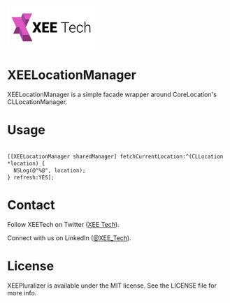 ![Alt text](/images/xee_01.png)

XEELocationManager
==================
XEELocationManager is a simple facade wrapper around CoreLocation's CLLocationManager.


Usage
==================

```objc

[[XEELocationManager sharedManager] fetchCurrentLocation:^(CLLocation *location) {
  NSLog(@"%@", location);
} refresh:YES];

```


Contact
================

Follow XEETech on Twitter (<a href="https://twitter.com/XEE_Tech">XEE Tech</a>).

Connect with us on LinkedIn (<a href="http://www.linkedin.com/company/xee-tech">@XEE_Tech</a>).


License
================
XEEPluralizer is available under the MIT license. See the LICENSE file for more info.
